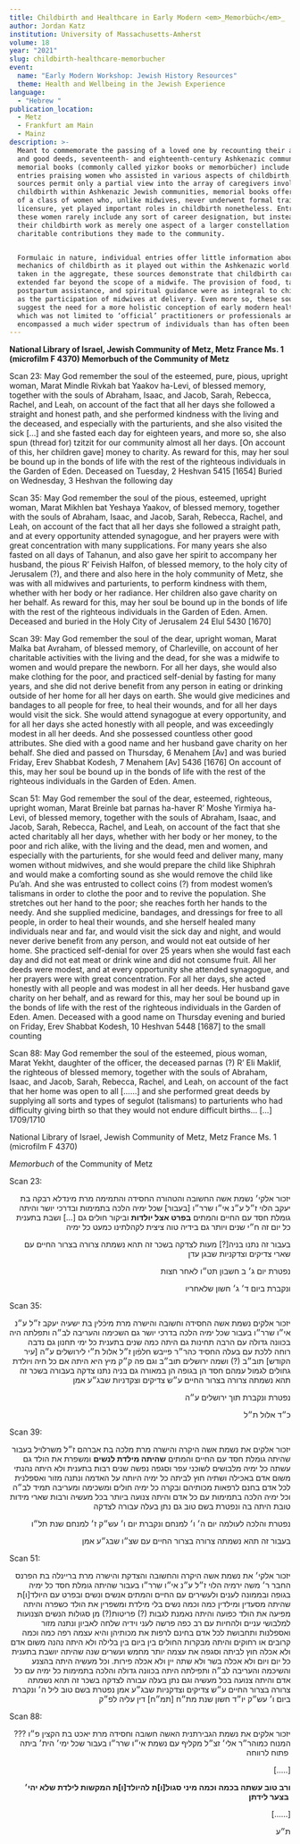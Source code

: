 ```yaml
---
title: Childbirth and Healthcare in Early Modern <em>_Memorbüch</em>_
author: Jordan Katz
institution: University of Massachusetts-Amherst
volume: 18
year: "2021"
slug: childbirth-healthcare-memorbucher
event:
  name: "Early Modern Workshop: Jewish History Resources"
  theme: Health and Wellbeing in the Jewish Experience
language:
  - "Hebrew "
publication_location:
  - Metz
  - Frankfurt am Main
  - Mainz
description: >-
  Meant to commemorate the passing of a loved one by recounting their attributes
  and good deeds, seventeenth- and eighteenth-century Ashkenazic communal
  memorial books (commonly called yizkor books or memorbücher) include numerous
  entries praising women who assisted in various aspects of childbirth. Although
  sources permit only a partial view into the array of caregivers involved in
  childbirth within Ashkenazic Jewish communities, memorial books offer evidence
  of a class of women who, unlike midwives, never underwent formal training or
  licensure, yet played important roles in childbirth nonetheless. Entries for
  these women rarely include any sort of career designation, but instead frame
  their childbirth work as merely one aspect of a larger constellation of
  charitable contributions they made to the community.


  Formulaic in nature, individual entries offer little information about the
  mechanics of childbirth as it played out within the Ashkenazic world. But
  taken in the aggregate, these sources demonstrate that childbirth care
  extended far beyond the scope of a midwife. The provision of food, talismans,
  postpartum assistance, and spiritual guidance were as integral to childbirth
  as the participation of midwives at delivery. Even more so, these sources
  suggest the need for a more holistic conception of early modern healthcare,
  which was not limited to ‘official’ practitioners or professionals and
  encompassed a much wider spectrum of individuals than has often been assumed.
---
```

**National Library of Israel, Jewish Community of Metz, Metz France Ms. 1 (microfilm F 4370) Memorbuch of the Community of Metz**

Scan 23: May God remember the soul of the esteemed, pure, pious, upright woman, Marat Mindle Rivkah bat Yaakov ha-Levi, of blessed memory, together with the souls of Abraham, Isaac, and Jacob, Sarah, Rebecca, Rachel, and Leah, on account of the fact that all her days she followed a straight and honest path, and she performed kindness with the living and the deceased, and especially with the parturients, and she also visited the sick \[…\] and she fasted each day for eighteen years, and more so, she also spun (thread for) tzitzit for our community almost all her days. \[On account of this, her children gave\] money to charity. As reward for this, may her soul be bound up in the bonds of life with the rest of the righteous individuals in the Garden of Eden. Deceased on Tuesday, 2 Heshvan 5415 \[1654\] Buried on Wednesday, 3 Heshvan the following day

Scan 35: May God remember the soul of the pious, esteemed, upright woman, Marat Mikhlen bat Yeshaya Yaakov, of blessed memory, together with the souls of Abraham, Isaac, and Jacob, Sarah, Rebecca, Rachel, and Leah, on account of the fact that all her days she followed a straight path, and at every opportunity attended synagogue, and her prayers were with great concentration with many supplications. For many years she also fasted on all days of Tahanun, and also gave her spirit to accompany her husband, the pious R’ Feivish Halfon, of blessed memory, to the holy city of Jerusalem (?), and there and also here in the holy community of Metz, she was with all midwives and parturients, to perform kindness with them, whether with her body or her radiance. Her children also gave charity on her behalf. As reward for this, may her soul be bound up in the bonds of life with the rest of the righteous individuals in the Garden of Eden. Amen. Deceased and buried in the Holy City of Jerusalem 24 Elul 5430 \[1670\]

Scan 39: May God remember the soul of the dear, upright woman, Marat Malka bat Avraham, of blessed memory, of Charleville, on account of her charitable activities with the living and the dead, for she was a midwife to women and would prepare the newborn. For all her days, she would also make clothing for the poor, and practiced self-denial by fasting for many years, and she did not derive benefit from any person in eating or drinking outside of her home for all her days on earth. She would give medicines and bandages to all people for free, to heal their wounds, and for all her days would visit the sick. She would attend synagogue at every opportunity, and for all her days she acted honestly with all people, and was exceedingly modest in all her deeds. And she possessed countless other good attributes. She died with a good name and her husband gave charity on her behalf. She died and passed on Thursday, 6 Menahem \[Av\] and was buried Friday, Erev Shabbat Kodesh, 7 Menahem \[Av\] 5436 \[1676\] On account of this, may her soul be bound up in the bonds of life with the rest of the righteous individuals in the Garden of Eden. Amen.

Scan 51: May God remember the soul of the dear, esteemed, righteous, upright woman, Marat Breinle bat parnas ha-haver R’ Moshe Yirmiya ha-Levi, of blessed memory, together with the souls of Abraham, Isaac, and Jacob, Sarah, Rebecca, Rachel, and Leah, on account of the fact that she acted charitably all her days, whether with her body or her money, to the poor and rich alike, with the living and the dead, men and women, and especially with the parturients, for she would feed and deliver many, many women without midwives, and she would prepare the child like Shiphrah and would make a comforting sound as she would remove the child like Pu’ah. And she was entrusted to collect coins (?) from modest women’s talismans in order to clothe the poor and to revive the population. She stretches out her hand to the poor; she reaches forth her hands to the needy. And she supplied medicine, bandages, and dressings for free to all people, in order to heal their wounds, and she herself healed many individuals near and far, and would visit the sick day and night, and would never derive benefit from any person, and would not eat outside of her home. She practiced self-denial for over 25 years when she would fast each day and did not eat meat or drink wine and did not consume fruit. All her deeds were modest, and at every opportunity she attended synagogue, and her prayers were with great concentration. For all her days, she acted honestly with all people and was modest in all her deeds. Her husband gave charity on her behalf, and as reward for this, may her soul be bound up in the bonds of life with the rest of the righteous individuals in the Garden of Eden. Amen. Deceased with a good name on Thursday evening and buried on Friday, Erev Shabbat Kodesh, 10 Heshvan 5448 \[1687\] to the small counting

Scan 88: May God remember the soul of the esteemed, pious woman, Marat Yekht, daughter of the officer, the deceased parnas (?) R’ Eli Maklif, the righteous of blessed memory, together with the souls of Abraham, Isaac, and Jacob, Sarah, Rebecca, Rachel, and Leah, on account of the fact that her home was open to all \[……\] and she performed great deeds by supplying all sorts and types of segulot (talismans) to parturients who had difficulty giving birth so that they would not endure difficult births… \[…\] 1709/1710

National Library of Israel, Jewish Community of Metz, Metz France Ms. 1 (microfilm F 4370)

_Memorbuch_ of the Community of Metz

Scan 23:

<p style="text-align: right">יזכור אלקי׳ נשמת אשה החשובה והטהורה החסידה והתמימה מרת מינדלא רבקה בת יעקב הלוי ז״ל ע״נ אי״ו שרר״ו [בעבור] שכל ימיה הלכה בתמימות ובדרכי יושר והיתה גומלת חסד עם החיים והמתים <strong>בפרט אצל יולדות</strong> וביקור חולים גם [...] ושבת בתענית כל יום זה ח״י שנים ויותר גם בידיה טוה ציצית לקהלתינו כמעט כל ימיה</p><p style="text-align: right">בעבור זה נתנו בניה[?] מעות לצדקה בשכר זה תהא נשמתה צרורה בצרור החיים עם שארי צדיקים וצדקניות שבגן עדן</p><p style="text-align: right">נפטרת יום ג׳ ב חשבון תט״ו לאחר חצות</p><p style="text-align: right">ונקברת ביום ד׳ ג׳ חשון שלאחריו</p>

Scan 35:

<p style="text-align: right">יזכור אלקים נשמת אשה החסידה וחשובה והישרה מרת מיכֿלין בת ישעיה יעקב ז״ל ע״נ אי״ו שרר״ו בעבור שכל ימיה הלכה בדרכי יושר גם השכימה והעריבה לב״ה ותפלתה היה בכוונה גדולה עם הרבה תחינות גם היתה כמה שנים בתענית כל ימי תחנון גם נדבה רוחה ללכת עם בעלה החסיד כהר״ר פייבש חלפֿון ז״ל אלול ת״י לירושלים ע״ה [עיר הקודש] תוב״ב (?) ושמה ירושלים תוב״ב וגם פה ק״ק מיץ היא היתה אם כל חיה ויולדת גחולים לגמול עמהם חסד הן בגופה הן במאורה גם בניה נתנו צדקה בעבורה בשכר זה תהא נשמתה צרורה בצרור החיים ע״ש צדיקים וצקדניות שבג״ע אמן</p><p style="text-align: right">נפטרת ונקברת תוך ירושלים ע״ה</p><p style="text-align: right">כ״ד אלול ת״ל</p>

Scan 39: 

<p style="text-align: right">יזכור אלקים את נשמת אשה היקרה והישרה מרת מלכה בת אברהם ז״ל משרלויל בעבור שהיתה גומלת חסד עם החיים והמתים <strong>שהיתה מילדת לנשים</strong> ומשפרת את הולד גם עשתה כל ימיה מלבושים לשוכני עפר וסגפה נפשה שנים רבות בתענית ולא היתה נהנתי משום אדם באכילה ושתיה חוץ לביתה כל ימיה היותה על האדמה ונתנה מזור ואספלנית לכל אדם בחנם לרפאות מכותיהם ובקרה כל ימיה חולים ומשכימה ומעריבה תמיד לב״ה וכל ימיה הלכה בתמימות עם כל אדם והיתה צנועה ביותר בכל מעשיה ורבות שארי מידות טובת היתה בה ונפטרת בשם טוב גם נתן בעלה עבורה לצדקה</p><p style="text-align: right">נפטרת והלכה לעולמה יום ה׳ ו׳ למנחם ונקברת יום ו׳ עש״ק ז׳ למנחם שנת תל״ו</p><p style="text-align: right">בעבור זה תהא נשמתה צרורה בצרור החיים עם שצ״ו שבג״ע אמן</p>

Scan 51:

<p style="text-align: right">יזכור אלקי׳ את נשמת אשה היקרה והחשובה והצדקת והישרה מרת בריינלה בת הפרנס החבר ר׳ משה ירמיה הלוי ז״ל ע״נ אי״ו שרר״ו בעבור שהיתה גומלת חסד כל ימיה בגופה ובממונה לענים ולעשירים עם החיים והמתים אנשים ונשים ובפרט עם היולד[ו]ת שהיתה מסעדין ומילדין כמה וכמה נשים בלי מילדת ומשפרין את הולד כשפרה והיתה מפיעה את הולד כפועה והיתה נאמנת לגבות (?) פריטות(?) מן סגולות הנשים הצנועות למלבושי עניים ולהחיות עם רב כפה פרשה לעני וידיה שלחה לאביון ונתנה מזור ואספלנות ותחבושת לכל אדם בחינם לרפות את מכותיהן והיא עצמה רפה כמה וכמה קרובים או רחוקים והיתה מבקרות החולים בין ביום בין בלילה ולא היתה נהנה משום אדם ולא אכלה חוץ לביתה וסגפה את עצמה יותר מחמש ועשרים שנה שהיתה יושבת בתענית כל יום ויום ולא אכלה בשר ולא שתה יין ולא אכלה פירות. וכל מעשיה היתה בהצנע והשיכמה והעריבה לב״ה ותפילתה היתה בכוונה גדולה והלכה בתמימות כל ימיה עם כל אדם והיתה צנועה בכל מעשיה וגם נתן בעלה עבורה לצדקה בשכר זה תהא נשמתה צרורה בצרור החיים ע״ש צדיקים וצדקניות שבג״ע אמן נפטרת בשם טוב ליל ה׳ ונקברת ביום ו׳ עש״ק יו״ד חשון שנת מת״ח [תמ״ח] דין עליה לפ״ק</p>

Scan 88:

<p style="text-align: right">יזכור אלקים את נשמת הגבירתנית האשה חשובה וחסידה מרת יאכט בת הקצין פ״ו ??? המנוח כמוהר״ר אלי׳ זצ״ל מקליף עם נשמת אי״ו שרר״ו בעבור שכל ימי׳ הית׳ ביתה פתוח לרווחה&nbsp;</p><p style="text-align: right">[.....]</p><p style="text-align: right"><strong>ורב טוב עשתה בכמה וכמה מיני סגול[ו]ת להיולד[ו]ת המקשות לילדת שלא יהי׳ בצער לידתן&nbsp;</strong></p><p style="text-align: right">[......]</p><p style="text-align: right">ת״ע</p>